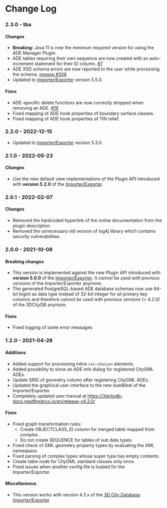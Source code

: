 Change Log
==========

### 2.3.0 - tba

#### Changes
* **Breaking:** Java 11 is now the minimum required version for using the ADE Manager Plugin.
* ADE tables requiring their own sequence are now created with an auto-increment statement for their ID column.
  [#7](https://github.com/3dcitydb/plugin-ade-manager/issues/7)
* ADE XSD schema errors are now reported to the user while processing the schema. [impexp #306](https://github.com/3dcitydb/importer-exporter/issues/306)
* Updated to [Importer/Exporter](https://github.com/3dcitydb/importer-exporter) version 5.5.0.

#### Fixes
* ADE-specific delete functions are now correctly dropped when removing an ADE. [#19](https://github.com/3dcitydb/plugin-ade-manager/issues/19)
* Fixed mapping of ADE hook properties of boundary surface classes.
* Fixed mapping of ADE hook properties of TIN relief.

### 2.2.0 - 2022-12-15

* Updated to [Importer/Exporter](https://github.com/3dcitydb/importer-exporter) version 5.3.0.

### 2.1.0 - 2022-05-23

#### Changes
* Use the new default view implementations of the Plugin API introduced with **version 5.2.0** of the
  [Importer/Exporter](https://github.com/3dcitydb/importer-exporter).

### 2.0.1 - 2022-02-07

#### Changes
* Removed the hardcoded hyperlink of the online documentation from the plugin description.
* Removed the unnecessary old version of log4j library which contains security vulnerabilities.

### 2.0.0 - 2021-10-08

#### Breaking changes
* This version is implemented against the new Plugin API introduced with **version 5.0.0** of the
  [Importer/Exporter](https://github.com/3dcitydb/importer-exporter). It *cannot be used with previous versions*
  of the Importer/Exporter anymore.
* The generated PostgreSQL-based ADE database schemas now use 64-bit bigint as data type instead of 32-bit integer 
  for all primary key columns and therefore *cannot be used with previous versions (< 4.2.0)* of the 3DCityDB anymore.

#### Fixes
* Fixed logging of some error messages

### 1.2.0 - 2021-04-28

#### Additions
* Added support for processing inline `<xs:choice>` elements.
* Added possibility to show an ADE info dialog for registered CityGML ADEs.
* Update SRID of geometry column after registering CityGML ADEs.
* Updated the graphical user interface to the new look&feel of the Importer/Exporter.
* Completely updated user manual at https://3dcitydb-docs.readthedocs.io/en/release-v4.3.0/

#### Fixes
* Fixed graph transformation rules:
  * Create OBJECTCLASS_ID column for merged table mapped from complex <DataType>.
  * Do not create SEQUENCE for tables of sub data types.
* Fixed check of GML geometry property types by evaluating the XML namespace.
* Fixed parsing of complex types whose super type has empty contents.
* Create table node for CityGML standard classes only once.
* Fixed issues when another config file is loaded for the Importer/Exporter.

#### Miscellaneous
* This version works with version 4.3.x of the [3D City Database Importer/Exporter](https://github.com/3dcitydb/importer-exporter)